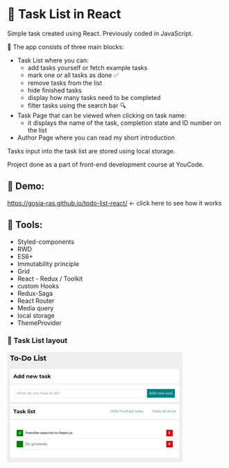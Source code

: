 # &#128221; Task List in React

Simple task created using React. Previously coded in JavaScript. 

 &#128311; The app consists of three main blocks: 
* Task List where you can:
  - add tasks yourself or fetch example tasks
  - mark one or all tasks as done &#9989;
  - remove tasks from the list
  - hide finished tasks
  - display how many tasks need to be completed
  - filter tasks using the search bar &#128269;
* Task Page that can be viewed when clicking on task name: 
  - it displays the name of the task, completion state and ID number on the list
* Author Page where you can read my short introduction
  

Tasks input into the task list are stored using local storage.

Project done as a part of front-end development course at YouCode.

## &#127910; Demo: 

https://gosia-ras.github.io/todo-list-react/ <- click here to see how it works

## &#128311; Tools: 

- Styled-components
- RWD
- ES6+
- Immutability principle
- Grid 
- React - Redux / Toolkit
- custom Hooks
- Redux-Saga
- React Router
- Media query
- local storage
- ThemeProvider

### &#128311; Task List layout
![Task list](https://raw.githubusercontent.com/Gosia-Ras/todo-list-react/main/public/task-list-screenshot.png)

